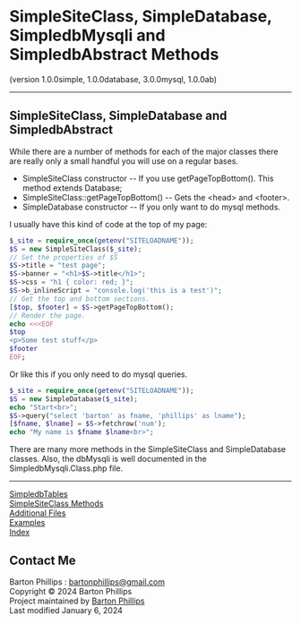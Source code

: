 # SimpleSiteClass, SimpleDatabase, SimpledbMysqli and SimpledbAbstract Methods   
(version 1.0.0simple, 1.0.0database, 3.0.0mysql, 1.0.0ab)

---

## SimpleSiteClass, SimpleDatabase and SimpledbAbstract  

While there are a number of methods for each of the major classes there are really only a small handful you will use on a regular bases.  

* SimpleSiteClass constructor -- If you use getPageTopBottom(). This method extends Database;
* SimpleSiteClass::getPageTopBottom() -- Gets the \<head\> and \<footer\>.
* SimpleDatabase constructor -- If you only want to do mysql methods.

I usually have this kind of code at the top of my page:

```php
$_site = require_once(getenv("SITELOADNAME"));
$S = new SimpleSiteClass($_site);
// Set the properties of $S
$S->title = "test page";
$S->banner = "<h1>$S->title</h1>";
$S->css = "h1 { color: red; }";
$S->b_inlineScript = "console.log('this is a test')";
// Get the top and bottom sections.
[$top, $footer] = $S->getPageTopBottom();
// Render the page.
echo <<<EOF
$top
<p>Some test stuff</p>
$footer
EOF;
```

Or like this if you only need to do mysql queries.

```php
$_site = require_once(getenv("SITELOADNAME"));
$S = new SimpleDatabase($_site);
echo "Start<br>";
$S->query("select 'barton' as fname, 'phillips' as lname");
[$fname, $lname] = $S->fetchrow('num');
echo "My name is $fname $lname<br>";
```

There are many more methods in the SimpleSiteClass and SimpleDatabase classes.
Also, the dbMysqli is well documented in the SimpledbMysqli.Class.php file.

---

[SimpledbTables](dbTables.html)  
[SimpleSiteClass Methods](siteclass.html)  
[Additional Files](files.html)  
[Examples](examplereadme.html)  
[Index](index.html)

## Contact Me

Barton Phillips : <a href="mailto://bartonphillips@gmail.com">bartonphillips@gmail.com</a>  
Copyright &copy; 2024 Barton Phillips  
Project maintained by [Barton Phillips](https://github.com/bartonlp)  
Last modified January 6, 2024
